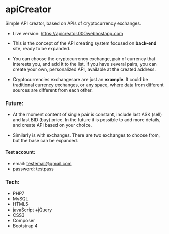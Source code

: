 # apiCreator
Simple API creator, based on APIs of cryptocurrency exchanges.

- Live version: https://apicreator.000webhostapp.com

- This is the concept of the API creating system focused on **back-end** site, ready to be expanded. 

- You can choose the cryptocurrency exchange,  pair of currency that interests you, and add it to the list. if you have several pairs, you can create your own, personalized API, available at the created address.

- Cryptocurrencies exchangesare are just an **example**. It could be traditional currency exchanges, or any space, where data from different sources are different from each other.

### Future:
- At the moment content of single pair is constant, include last ASK (sell) and last BID (buy) price. In the future it is possible to add more details, and create API based on your choice.

- Similarly is with exchanges. There are two exchanges to choose from, but the base can be expanded.




#### Test account:
- email:    testemail@gmail.com
- password: testpass

### Tech:

- PHP7
- MySQL
- HTML5
- javaScript +jQuery
- CSS3
- Composer
- Bootstrap 4